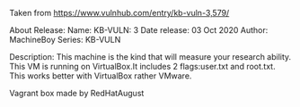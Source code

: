 Taken from https://www.vulnhub.com/entry/kb-vuln-3,579/ 

About Release:
    Name: KB-VULN: 3
    Date release: 03 Oct 2020
    Author: MachineBoy
    Series: KB-VULN

Description:
    This machine is the kind that will measure your research ability. This VM is running on VirtualBox.It includes 2 flags:user.txt and root.txt.
    This works better with VirtualBox rather VMware. 

Vagrant box made by RedHatAugust
